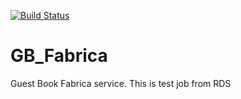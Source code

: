 [![Build Status](https://travis-ci.org/zaabjuda/GB_Fabrica.svg)](https://travis-ci.org/zaabjuda/GB_Fabrica)
# GB_Fabrica
Guest Book Fabrica service. This is test job from RDS
